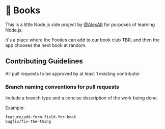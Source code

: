 # 🦶 Books
This is a little Node.js side project by [@AlexAlt](https://github.com/AlexAlt/) for purposes of learning Node.js. 

It's a place where the Footies can add to our book club TBR, and then the app chooses the next book at random.


## Contributing Guidelines
All pull requests to be approved by at least 1 existing contributor

### Branch naming conventions for pull requests
Include a branch type and a concise description of the work being done.

Example:
```
feature/add-form-field-for-book
bugfix/fix-the-thing
```